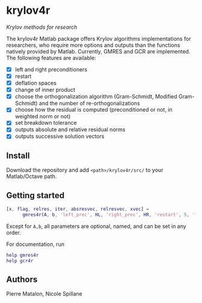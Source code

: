 # krylov4r
*Krylov methods for research*

The krylov4r Matlab package offers Krylov algorithms implementations for researchers, who require more options and outputs than the functions natively provided by Matlab. Currently, GMRES and GCR are implemented. The following features are available:
- [x] left and right preconditioners
- [x] restart
- [x] deflation spaces
- [x] change of inner product
- [x] choose the orthogonalization algorithm (Gram-Schmidt, Modified Gram-Schmidt) and the number of re-orthogonalizations
- [x] choose how the residual is computed (preconditioned or not, in weighted norm or not)
- [x] set breakdown tolerance
- [x] outputs absolute and relative residual norms
- [x] outputs successive solution vectors

## Install
Download the repository and add `<path>/krylov4r/src/` to your Matlab/Octave path.

## Getting started

```matlab
[x, flag, relres, iter, absresvec, relresvec, xvec] =
      gmres4r(A, b, 'left_prec', HL, 'right_prec', HR, 'restart', 5, 'tol', 1e-8);
```
Except for `A,b`, all parameters are optional, named, and can be set in any order.

For documentation, run
```matlab
help gmres4r
help gcr4r
```

## Authors
Pierre Matalon, Nicole Spillane
